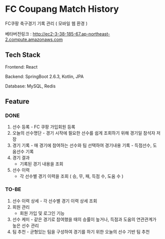 # FC Coupang Match History
FC쿠팡 축구경기 기록 관리 ( 모바일 웹 환경 )

베타버전링크 : http://ec2-3-38-185-67.ap-northeast-2.compute.amazonaws.com

## Tech Stack

Frontend: React

Backend: SpringBoot 2.6.3, Kotlin, JPA

Database: MySQL, Redis



## Feature 
### DONE
  1. 선수 등록
    - FC 쿠팡 가입회원 등록
  2. 오늘의 선수명단
    - 경기 시작에 필요한 선수를 쉽게 조회하기 위해 경기일 참석자 저장
  3. 경기 기록
    - 매 경기에 참여하는 선수와 팀 선택하여 경기내용 기록
    - 득점선수, 도움선수 기록
  4. 경기 결과
        - 기록된 경기 내용을 조회
  5. 선수 이력
     - 각 선수별 경기 이력을 조회 ( 승, 무, 패, 득점 수, 도움 수 )
### TO-BE
  1. 선수 이력 상세
    - 각 선수별 경기 이력 상세 조회
  2. 회원 관리
      - 회원 가입 및 로그인 기능
  3. 선수 케미
    - 같은 경기로 참여했을 때의 승률이 높거나, 득점과 도움의 연관관계가 높은 선수 관리
  4. 팀 추천
    - 균형있는 팀을 구성하여 경기를 하기 위한 오늘의 선수 기반 팀 추천
